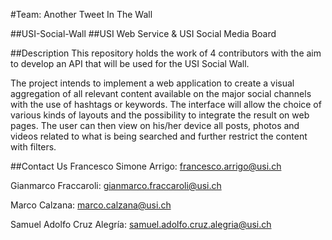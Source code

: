 #Team: Another Tweet In The Wall

##USI-Social-Wall
##USI Web Service &amp; USI Social Media Board

##Description
This repository holds the work of 4 contributors with the aim to develop an API that will be used for the USI Social Wall.

The project intends to implement a web application to create a visual aggregation of all relevant content available on the major social channels with the use of hashtags or keywords. 
The interface will allow the choice of various kinds of layouts and the possibility to integrate the result on web pages. The user can then view on his/her device all posts, photos and videos related to what is being searched and further restrict the content with filters.

##Contact Us
Francesco Simone Arrigo: francesco.arrigo@usi.ch

Gianmarco Fraccaroli: gianmarco.fraccaroli@usi.ch

Marco Calzana: marco.calzana@usi.ch

Samuel Adolfo Cruz Alegría: samuel.adolfo.cruz.alegria@usi.ch


